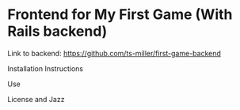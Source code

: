 # Frontend for My First Game (With Rails backend)

Link to backend: https://github.com/ts-miller/first-game-backend

Installation Instructions

Use

License and Jazz

